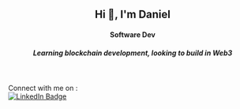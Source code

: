 <h2 align="center"> Hi 👋, I'm Daniel</h2>
<h4 align="center"> Software Dev </h4>
<h5 align="center"> Learning blockchain development, looking to build in Web3 </h5>

<br>

Connect with me on :<br>
  <a href="https://www.linkedin.com/in/danielchan-/">
    <img src="https://img.shields.io/badge/LinkedIn-blue?style=for-the-badge&logo=linkedin&logoColor=white" alt="LinkedIn Badge"/>
  </a>
  
